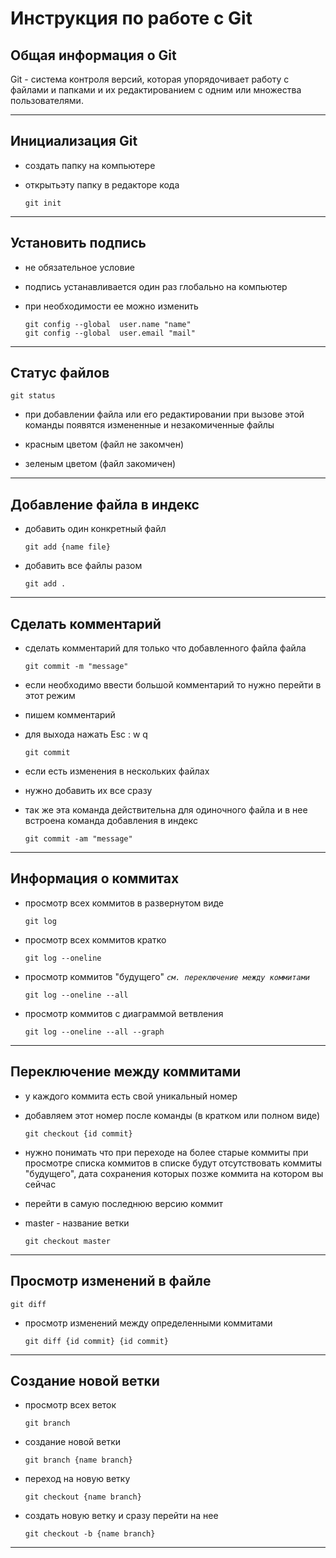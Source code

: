 # **Инструкция по работе с Git**

## **Общая информация о Git**

Git - система контроля версий, которая упорядочивает работу с файлами и папками и их редактированием с одним или множества пользователями.
__________________________________________________

## **Инициализация Git**

* создать папку на компьютере

* открытьэту папку в редакторе кода

      git init
__________________________________________________

## **Установить подпись**

* не обязательное условие

* подпись устанавливается один раз глобально на компьютер

* при необходимости ее можно изменить


      git config --global  user.name "name"
      git config --global  user.email "mail"
__________________________________________________

## **Статус файлов**

    git status

* при добавлении файла или его редактировании при вызове этой команды появятся измененные и незакомиченные файлы

* красным цветом (файл не закомчен)

* зеленым цветом (файл закомичен)
__________________________________________________

## **Добавление файла в индекс**

* добавить один конкретный файл

      git add {name file}

* добавить все файлы разом

      git add .
__________________________________________________

## **Сделать комментарий**

* сделать комментарий для только что добавленного файла файла

      git commit -m "message"

* если необходимо ввести большой комментарий то нужно перейти в этот режим

* пишем комментарий

* для выхода нажать Esc : w q

      git commit

* если есть изменения в нескольких файлах

* нужно добавить их все сразу

* так же эта команда действительна для одиночного файла и в нее встроена команда добавления в индекс

      git commit -am "message"
__________________________________________________

## **Информация о коммитах**

* просмотр всех коммитов в развернутом виде

      git log

* просмотр всех коммитов кратко

      git log --oneline

* просмотр коммитов "будущего" *``см. переключение между коммитами``*

      git log --oneline --all

* просмотр коммитов с диаграммой ветвления

      git log --oneline --all --graph
__________________________________________________

## **Переключение между коммитами**

* у каждого коммита есть свой уникальный номер

* добавляем этот номер после команды (в кратком или полном виде)

      git checkout {id commit}

* нужно понимать что при переходе на более старые коммиты при просмотре списка коммитов в списке будут отсутствовать коммиты "будущего", дата сохранения которых позже коммита на котором вы сейчас

* перейти в самую последнюю версию коммит

* master - название ветки

      git checkout master
__________________________________________________

## **Просмотр изменений в файле**

    git diff

* просмотр изменений между определенными коммитами

      git diff {id commit} {id commit}
__________________________________________________

## **Создание новой ветки**

* просмотр всех веток

      git branch

* создание новой ветки

      git branch {name branch}

* переход на новую ветку

      git checkout {name branch}

* создать новую ветку и сразу перейти на нее

      git checkout -b {name branch}
__________________________________________________